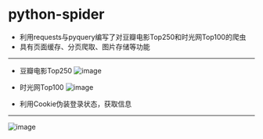 # python-spider


- 利用requests与pyquery编写了对豆瓣电影Top250和时光网Top100的爬虫
- 具有页面缓存、分页爬取、图片存储等功能
---------------------
- 豆瓣电影Top250
![image](https://github.com/wangqian6151/spider/blob/master/image/douban.gif)
- 时光网Top100
![image](https://github.com/wangqian6151/spider/blob/master/image/mtime.gif)


- 利用Cookie伪装登录状态，获取信息
---------------------
![image](https://github.com/wangqian6151/spider/blob/master/image/zhihu.gif)
